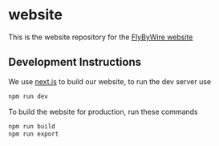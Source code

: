 # website

This is the website repository for the [FlyByWire website](https://flybywiresim.com/)

## Development Instructions

We use [next.js](https://nextjs.org) to build our website, to run the dev server use
```sh
npm run dev
```

To build the website for production, run these commands
```sh
npm run build
npm run export
```

